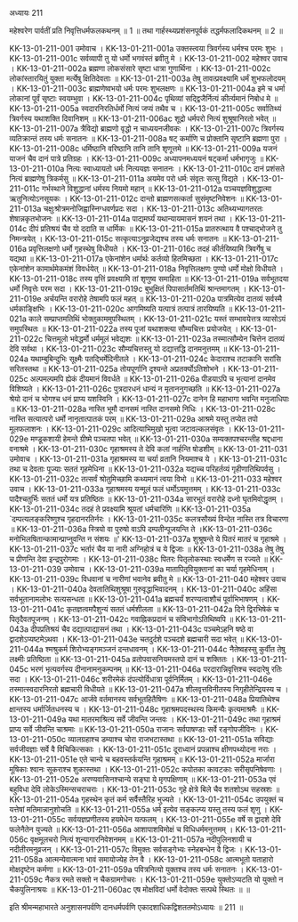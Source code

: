 अध्यायः 211

महेश्वरेण पार्वतीं प्रति निवृत्तिधर्मफलकथनम् ॥ 1 ॥ तथा गार्हस्थ्यप्रशंसनपूर्वकं तद्धर्मफलादिकथनम् ॥ 2 ॥

KK-13-01-211-001	उमोवाच ।
KK-13-01-211-001a	उक्तस्त्वया त्रिवर्गस्य धर्मश्च परमः शुभः ।
KK-13-01-211-001c	सर्वव्यापी तु यो धर्मो भगवंस्तं ब्रवीतु मे ।
KK-13-01-211-002	महेश्वर उवाच ।
KK-13-01-211-002a	ब्रह्मणा लोकसंसारे सृष्टा धात्रा गुणार्थिना ।
KK-13-01-211-002c	लोकांस्तारयितुं युक्ता मर्त्येषु क्षितिदेवताः ॥
KK-13-01-211-003a	तेषु तावत्प्रवक्ष्यामि धर्मं शुभफलोदयम् ।
KK-13-01-211-003c	ब्राह्मणेष्वभयो धर्मः परमः शुभलक्षणः ॥
KK-13-01-211-004a	इमे च धर्मा लोकानां पूर्वं सृष्टाः स्वयम्भुवा ।
KK-13-01-211-004c	पृथिव्यां सद्द्विजैर्नित्यं कीर्त्यमानं निबोध मे ॥
KK-13-01-211-005a	स्वदारनिरतिर्धर्मो नित्यं जप्यं तथैव च ।
KK-13-01-211-005c	सर्वातिथ्यं त्रिवर्गस्य यथाशक्ति दिवानिशम् ॥
KK-13-01-211-006ac	शूद्रो धर्मपरो नित्यं शुश्रूषानिरतो भवेत् ॥
KK-13-01-211-007a	त्रैविद्यो ब्राह्मणो वृद्धो न चाध्ययनजीवकः ।
KK-13-01-211-007c	त्रिवर्गस्य व्यतिक्रान्तं तस्य धर्मः सनातनः ॥
KK-13-01-211-008a	षट् कर्माणि च प्रोक्तानि सृष्टानि ब्रह्मणा पुरा ।
KK-13-01-211-008c	धर्मिष्ठानि वरिष्ठानि तानि तानि शृणूत्तमे ॥
KK-13-01-211-009a	यजनं याजनं चैव दानं पात्रे प्रतिग्रहः ।
KK-13-01-211-009c	अध्यापनमध्ययनं षट्कर्मा धर्मभागृजुः ॥
KK-13-01-211-010a	नित्यः स्वाध्यायतो धर्मः नित्ययज्ञः सनातनः ।
KK-13-01-211-010c	दानं प्रशंसते नित्यं ब्राह्मणेषु त्रिकर्मसु ॥
KK-13-01-211-011a	अयमेव परो धर्मः संवृतः सत्सु विद्यते ।
KK-13-01-211-011c	गर्भस्थाने विशुद्धानां धर्मस्य नियमो महान् ॥
KK-13-01-211-012a	पञ्चयज्ञविशुद्धात्मा ऋतुनित्योऽनसूयकः ।
KK-13-01-211-012c	दान्तो ब्राह्मणसत्कर्ता सुसंमृष्टनिवेशनः ॥
KK-13-01-211-013a	चक्षुःश्रोत्रमनोजिह्वास्निग्धवर्णप्रदः सदा ।
KK-13-01-211-013c	अतिथ्यभ्यागतरतः शेषान्नकृतभोजनः ॥
KK-13-01-211-014a	पाद्यमर्घ्यं यथान्यायमासनं शयनं तथा ।
KK-13-01-211-014c	दीपं प्रतिश्रयं चैव यो ददाति स धार्मिकः ॥
KK-13-01-211-015a	प्रातरुत्थाय वै पश्चाद्भोजने तु निमन्त्रयेत् ।
KK-13-01-211-015c	सत्कृत्याऽनुव्रजेद्यश्च तस्य धर्मः सनातनः ॥
KK-13-01-211-016a	प्रवृत्तिलक्षणो धर्मो गृहस्थेषु विधीयते ।
KK-13-01-211-016c	तदहं कीर्तयिष्यामि त्रिवर्गेषु च यद्यथा ॥
KK-13-01-211-017a	एकेनांशेन धर्मार्थः कर्तव्यो हितमिच्छता ।
KK-13-01-211-017c	एकेनांशेन कामार्थमेकमंशं विवर्धयेत् ॥
KK-13-01-211-018a	निवृत्तिलक्षणः पुण्यो धर्मो मोक्षो विधीयते ।
KK-13-01-211-018c	तस्य वृत्तिं प्रवक्ष्यामि तां शृणुष्व समाहिता ॥
KK-13-01-211-019a	सर्वभूतदया धर्मो निवृत्तेः परम सदा ।
KK-13-01-211-019c	बुभुक्षितं पिपासार्तमतिथिं श्रान्तमागतम् ।
KK-13-01-211-019e	अर्चयन्ति वरारोहे तेषामपि फलं महत् ॥
KK-13-01-211-020a	पात्रमित्येव दातव्यं सर्वस्मै धर्मकाङ्क्षिभिः ।
KK-13-01-211-020c	आगमिष्यति यत्पात्रं तत्पात्रं तारयिष्यति ॥
KK-13-01-211-021a	काले सम्प्राप्तमतिथिं भोक्तुकाममुपस्थितम् ।
KK-13-01-211-021c	यस्तं सम्भावयेत्तत्र व्यासोऽयं समुपस्थितः ॥
KK-13-01-211-022a	तस्य पूजां यथाशक्त्या सौम्यचित्तः प्रयोजयेत् ।
KK-13-01-211-022c	चित्तमूलो भवेद्धर्मो धर्ममूलं भवेद्यशः ॥
KK-13-01-211-023a	तस्मात्सौम्येन चित्तेन दातव्यं देवि सर्वथा ।
KK-13-01-211-023c	सौम्यचित्तस्तु यो दद्यात्तद्धि दानमनुत्तमम् ॥
KK-13-01-211-024a	यथाम्बुबिन्दुभिः सूक्ष्मैः पतद्भिर्मेदिनीतले ।
KK-13-01-211-024c	केदाराश्च तटाकानि सरांसि सरितस्तथा ॥
KK-13-01-211-025a	तोयपूर्णानि दृश्यन्ते अप्रतर्क्योऽतिशोभने ।
KK-13-01-211-025c	अल्पमल्पमपि ह्येकं दीयमानं विवर्धते ॥
KK-13-01-211-026a	पीडयाऽपि च भृत्यानां दानमेव विशिष्यते ।
KK-13-01-211-026c	पुत्रदारधनं धान्यं न मृताननुगच्छति ॥
KK-13-01-211-027a	श्रेयो दानं च भोगश्च धनं प्राप्य यशस्विनि ।
KK-13-01-211-027c	दानेन हि महाभागा भवन्ति मनुजाधिपाः ॥
KK-13-01-211-028a	नास्ति भूमौ दानसमं नास्ति दानसमो निधिः ।
KK-13-01-211-028c	नास्ति सत्यात्परो धर्मो नानृतात्पातकं परम् ॥
KK-13-01-211-029a	आश्रमे यस्तु तप्येत तपो मूलफलाशनः ।
KK-13-01-211-029c	आदित्याभिमुखो भूत्वा जटावल्कलसंवृतः ।
KK-13-01-211-029e	मण्डूकशायी हेमन्ते ग्रीष्मे पञ्चतपा भवेत् ॥
KK-13-01-211-030a	सम्यक्तपश्चरन्तीह श्रद्दधाना वनाश्रमे ।
KK-13-01-211-030c	गृहाश्रमस्य ते देवि कलां नार्हन्ति षोडशीम् ॥
KK-13-01-211-031	उमोवाच ।
KK-13-01-211-031a	गृहाश्रमस्य या चर्या व्रतानि नियमाश्च ये ।
KK-13-01-211-031c	तथा च देवताः पूज्याः सततं गृहमेधिना ॥
KK-13-01-211-032a	यद्यच्च परिहर्तव्यं गृहीणातिथिपर्वसु ।
KK-13-01-211-032c	तत्सर्वं श्रोतुमिच्छामि कथ्यमानं त्वया विभो ॥
KK-13-01-211-033	महेश्वर उवाच ।
KK-13-01-211-033a	गृहाश्रमस्य यन्मूलं फलं धर्मोऽयमुत्तमम् ।
KK-13-01-211-033c	पादैश्चतुर्भिः सततं धर्मो यत्र प्रतिष्ठितः ॥
KK-13-01-211-034a	सारभूतं वरारोहे दध्नो घृतमिवोद्धृतम् ।
KK-13-01-211-034c	तदहं ते प्रवक्ष्यामि श्रूयतां धर्मचारिणि ॥
KK-13-01-211-035a	`दम्पत्यलङ्करिष्णुश्च गृहदानरतिर्नरः ।
KK-13-01-211-035c	कलत्रसौख्यं विन्देत नास्ति तत्र विचारणा ॥
KK-13-01-211-036a	स्त्रियो वा पुरुषो वाऽपि दम्पतीन्पूजयन्ति ते ।KK-13-01-211-036c	मनोभिलषितान्कामान्प्राप्नुवन्ति न संशयः ॥'
KK-13-01-211-037a	शुश्रूषन्ते ये पितरं मातरं च गृहाश्रमे ।
KK-13-01-211-037c	भर्तारं चैव या नारी अग्निहोत्रं च ये द्विजाः ॥
KK-13-01-211-038a	तेषु तेषु च प्रीणन्ति देवा इन्द्रपुरोगमाः ।
KK-13-01-211-038c	पितरः पितृलोकस्थाः स्वधर्मेण स रज्यते ॥
KK-13-01-211-039	उमोवाच ।
KK-13-01-211-039a	मातापितृवियुक्तानां का चर्या गृहमेधिनाम् ।
KK-13-01-211-039c	विधवानां च नारीणां भवानेव ब्रवीतु मे ॥
KK-13-01-211-040	महेश्वर उवाच ।
KK-13-01-211-040a	देवतातिथिशुश्रूषा गुरुवृद्धाभिवादनम् ।
KK-13-01-211-040c	अहिंसा सर्वभूतानामलोभः सत्यसन्धता ॥
KK-13-01-211-041a	ब्रह्मचर्यं शरण्यत्वाशौचं पूर्वाभिभाषणम् ।
KK-13-01-211-041c	कृतज्ञत्वमपैशुन्यं सततं धर्मशीलता ॥
KK-13-01-211-042a	दिने द्विरभिषेकं च पितृदैवतपूजनम् ।
KK-13-01-211-042c	गवाह्निकप्रदानं च संविभागोऽतिथिष्वपि ॥
KK-13-01-211-043a	दीपप्रतिश्रयं चैव दद्यात्पाद्यासनं तथा ।
KK-13-01-211-043c	पञ्चमेऽहनि षष्ठे वा द्वादशेऽप्यष्टमेऽथवा ।
KK-13-01-211-043e	चतदुर्दशे पञ्चदशे ब्रह्मचारी सदा भवेत् ॥
KK-13-01-211-044a	श्मश्रुकर्म शिरोभ्यङ्गमञ्जनं दन्तधावनम् ।
KK-13-01-211-044c	नैतेष्वहस्सु कुर्वीत तेषु लक्ष्मीः प्रतिष्ठिता ॥
KK-13-01-211-045a	व्रतोपवासनियमस्तपो दानं च शक्तितः ।
KK-13-01-211-045c	भरणं भृत्यवर्गस्य दीनानामनुकम्पनम् ॥
KK-13-01-211-046a	परदारान्निवृत्तिश्च स्वदारेषु रतिः सदा ।
KK-13-01-211-046c	शरीरमेकं दंपत्योर्विधात्रा पूर्वनिर्मितम् ।
KK-13-01-211-046e	तस्मात्स्वदारनिरतो ब्रह्मचारी विधीयते ॥
KK-13-01-211-047a	शीलवृत्तविनीतस्य निगृहीतेन्द्रियस्य च ।
KK-13-01-211-047c	आर्जवे वर्तमानस्य सर्वभूतहितैषिणः ॥
KK-13-01-211-048a	प्रियातिथेश्च क्षान्तस्य धर्मार्जितधनस्य च ।
KK-13-01-211-048c	गृहाश्रमपदस्थस्य किमन्यैः कृत्यमाश्रमैः ॥
KK-13-01-211-049a	यथा मातरमाश्रित्य सर्वे जीवन्ति जन्तवः ।
KK-13-01-211-049c	तथा गृहाश्रमं प्राप्य सर्वे जीवन्ति चाश्रमाः ॥
KK-13-01-211-050a	राजानः सर्वपाषण्डाः सर्वे रङ्गोपजीविनः ।
KK-13-01-211-050c	व्यालग्रहाश्च डम्याश्च चोरा राजभटास्तथा ॥
KK-13-01-211-051a	सविद्याः सर्वजीवज्ञाः सर्वे वै विचिकित्सकाः ।
KK-13-01-211-051c	दूराध्वानं प्रपन्नाश्च क्षीणपथ्योदना नराः ।
KK-13-01-211-051e	एते चान्ये च बहवस्तर्कयन्ति गृहाश्रमम् ॥
KK-13-01-211-052a	मार्जारा मूषिकाः श्वानः सूकराश्च शुकास्तथा ।
KK-13-01-211-052c	कपोतका कावटकाः सरीसृपनिषेवणाः ।
KK-13-01-211-052e	अरण्यवासिनश्चान्ये सङ्घा ये मृगपक्षिणाम् ॥
KK-13-01-211-053a	एवं बहुविधा देवि लोकेऽस्मिन्सचराचराः ।
KK-13-01-211-053c	गृहे क्षेत्रे बिले चैव शतशोऽथ सहस्रशः ॥
KK-13-01-211-054a	गृहस्थेन कृतं कर्म सर्वैस्तैरिह भुज्यते ।
KK-13-01-211-054c	उपयुक्तं च यत्तेषां मतिमान्नानुशोचति ॥
KK-13-01-211-055a	धर्म इत्येव सङ्कल्प्य यस्तु तस्य फलं शृणु ।
KK-13-01-211-055c	सर्वयज्ञप्रणीतस्य हयमेधेन यत्फलम् ।
KK-13-01-211-055e	वर्षे स द्वादशे देवि फलेनैतेन युज्यते ॥
KK-13-01-211-056a	आशापाशविमोक्षं च विधिधर्ममनुत्तमम् ।
KK-13-01-211-056c	वृक्षमूलचरो नित्यं शून्यागारनिवेशनमम् ॥
KK-13-01-211-057a	नदीपुलिनशायी च नदीतीरमनुव्रजन् ।
KK-13-01-211-057c	विमुक्तः सर्वसङ्गेभ्यः स्नेहबन्धेन वै द्विजः ।
KK-13-01-211-058a	आत्मन्येवात्मना भावं समायोज्येह तेन वै ।
KK-13-01-211-058c	आत्मभूतो यताहारो मोक्षदृष्टेन कर्मणा ॥
KK-13-01-211-059a	पवित्रनित्यो युक्तश्च तस्य धर्मः सनातनः ।
KK-13-01-211-059c	नैकत्र रमते सक्तो न चैकग्रामगोचरः ।
KK-13-01-211-059e	युक्तोऽप्यटति यो युक्तो न चैकपुलिनाश्रयः ॥
KK-13-01-211-060ac	एष मोक्षविदां धर्मो वेदोक्तः सत्पथे स्थितः ॥ ॥

इति श्रीमन्महाभारते अनुशासनपर्वणि दानधर्मपर्वणि एकादशाधिकद्विशततमोऽध्यायः ॥ 211 ॥

